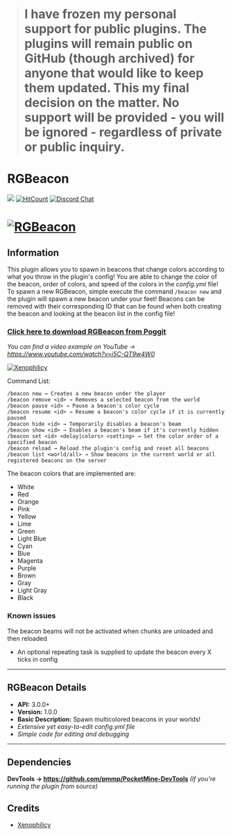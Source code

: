 > # I have frozen my personal support for public plugins. The plugins will remain public on GitHub (though archived) for anyone that would like to keep them updated.  This my final decision on the matter. No support will be provided - you will be ignored - regardless of private or public inquiry.

# RGBeacon
[![](https://poggit.pmmp.io/shield.state/RGBeacon)](https://poggit.pmmp.io/p/RGBeacon)
[![HitCount](http://hits.dwyl.io/Xenophilicy/RGBeacon.svg)](http://hits.dwyl.io/Xenophilicy/RGBeacon)
[![Discord Chat](https://img.shields.io/discord/490677165289897995.svg)](https://discord.gg/hNVehXe)

# [![RGBeacon](http://file.xenoservers.net/Resources/GitHub-Resources/rgbeacon/rgbeacon.gif)]()

## Information
This plugin allows you to spawn in beacons that change colors according to what you throw in the plugin's config! You are able to change the color of the beacon, order of colors, and speed of the colors in the *config.yml* file! To spawn a new RGBeacon, simple execute the command `/beacon new` and the plugin will spawn a new beacon under your feet! Beacons can be removed with their corresponding ID that can be found when both creating the beacon and looking at the beacon list in the config file!

### [Click here to download RGBeacon from Poggit](https://poggit.pmmp.io/p/RGBeacon/)

*You can find a video example on YouTube → https://www.youtube.com/watch?v=i5C-QT9w4W0*

[![Xenophilicy](https://img.youtube.com/vi/i5C-QT9w4W0/0.jpg)](https://www.youtube.com/watch?v=i5C-QT9w4W0)

Command List:
```
/beacon new → Creates a new beacon under the player
/beacon remove <id> → Removes a selected beacon from the world
/beacon pause <id> → Pause a beacon's color cycle
/beacon resume <id> → Resume a beacon's color cycle if it is currently paused
/beacon hide <id> → Temporarily disables a beacon's beam
/beacon show <id> → Enables a beacon's beam if it's currently hidden
/beacon set <id> <delay|colors> <setting> → Set the color order of a specified beacon
/beacon reload → Reload the plugin's config and reset all beacons
/beacon list <world/all> → Show beacons in the current world or all registered beacons on the server
```

The beacon colors that are implemented are:
- White
- Red
- Orange
- Pink
- Yellow
- Lime
- Green
- Light Blue
- Cyan
- Blue
- Magenta
- Purple
- Brown
- Gray
- Light Gray
- Black

### Known issues
The beacon beams will not be activated when chunks are unloaded and then reloaded
* An optional repeating task is supplied to update the beacon every X ticks in config
***

## RGBeacon Details
* **API:** 3.0.0+
* **Version:** 1.0.0
* **Basic Description:** Spawn multicolored beacons in your worlds!
* *Extensive yet easy-to-edit config.yml file*
* *Simple code for editing and debugging*
***

## Dependencies
**DevTools → https://github.com/pmmp/PocketMine-DevTools** *(If you're running the plugin from source)*

## Credits
* [Xenophilicy](https://github.com/Xenophilicy/)